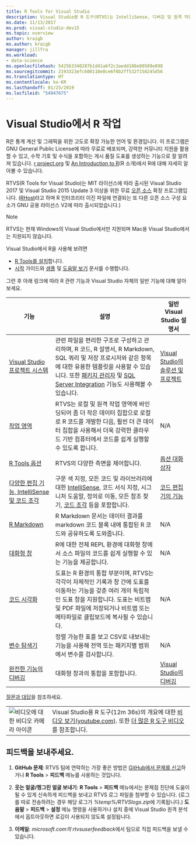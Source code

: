 ```yaml
---
title: R Tools for Visual Studio
description: Visual Studio용 R 도구(RTVS)는 IntelliSense, 디버깅 및 원격 작업 영역을 비롯한 여러 언어 기능을 제공하는 무료 오픈 소스 확장입니다.
ms.date: 11/13/2017
ms.prod: visual-studio-dev15
ms.topic: overview
author: kraigb
ms.author: kraigb
manager: jillfra
ms.workload:
- data-science
ms.openlocfilehash: 542563340287b1d41a6f2c3aedd188e80589e898
ms.sourcegitcommit: 2193323efc608118e0ce6f6b2ff532f158245d56
ms.translationtype: HT
ms.contentlocale: ko-KR
ms.lasthandoff: 01/25/2019
ms.locfileid: "54947675"
---
```

# <a name="work-with-r-in-visual-studio"></a>Visual Studio에서 R 작업

R은 통계 계산 및 그래픽을 위한 고도로 확장 가능한 언어 및 환경입니다. 이 프로그램은 GNU General Public License에 따라 무료로 배포되며, 강력한 커뮤니티 지원을 활용할 수 있고, 수학 기호 및 수식을 포함하는 게시 품질 도표를 생성하는 기능으로 잘 알려져 있습니다. [r project.org](https://www.r-project.org/about.html) 및 [An Introduction to R](https://cran.r-project.org/doc/manuals/r-release/R-intro.html)(R 소개)에서 R에 대해 자세히 알아볼 수 있습니다.

RTVS(R Tools for Visual Studio)는 MIT 라이선스에 따라 출시된 Visual Studio 2017 및 Visual Studio 2015 Update 3 이상을 위한 무료 [오픈 소스](https://github.com/microsoft/RTVS) 확장 프로그램입니다. ([RHost](https://github.com/microsoft/R-Host)라고 하며 R 인터프리터 이진 파일에 연결되는 또 다른 오픈 소스 구성 요소가 GNU 공용 라이선스 V2에 따라 출시되었습니다.)

> [!Note]
> RTVS는 현재 Windows의 Visual Studio에서만 지원되며 Mac용 Visual Studio에서는 지원되지 않습니다.

Visual Studio에서 R을 사용해 보려면

- [R Tools를 설치](installing-r-tools-for-visual-studio.md)합니다.
- [시작](getting-started-with-r.md) 가이드와 [샘플](getting-started-samples.md) 및 [도움말 보기](getting-started-help.md) 문서를 수행합니다.

그런 후 아래 링크에 따라 R 관련 기능과 Visual Studio 자체의 일반 기능에 대해 알아보세요.

| 기능 | 설명 | 일반 Visual Studio 설명서 |
| --- | --- | --- |
| [Visual Studio 프로젝트 시스템](r-projects-in-visual-studio.md) | 관련 파일을 편리한 구조로 구성하고 관리하며, R 코드, R 설명서, R Markdown, SQL 쿼리 및 저장 프로시저와 같은 항목에 대한 유용한 템플릿을 사용할 수 있습니다. 또한 [패키지 관리자](r-package-manager-in-visual-studio.md) 및 [SQL Server Integration](integrating-sql-server-with-r.md) 기능도 사용해볼 수 있습니다.  | [Visual Studio의 솔루션 및 프로젝트](../ide/solutions-and-projects-in-visual-studio.md) |
| [작업 영역](r-workspaces-in-visual-studio.md) | RTVS는 로컬 및 원격 작업 영역에 바인딩되어 좀 더 작은 데이터 집합으로 로컬로 R 코드를 개발한 다음, 훨씬 더 큰 데이터 집합을 사용해서 더욱 강력한 클라우드 기반 컴퓨터에서 코드를 쉽게 실행할 수 있도록 합니다. | N/A |
| [R Tools 옵션](options-for-r-tools-in-visual-studio.md) | RTVS의 다양한 측면을 제어합니다. | [옵션 대화 상자](../ide/reference/options-dialog-box-visual-studio.md) |
| [다양한 편집 기능, IntelliSense 및 코드 조각](editing-r-code-in-visual-studio.md) | 구문 색 지정, 모든 코드 및 라이브러리에 대한 [IntelliSense](r-intellisense.md), 코드 서식 지정, 시그니처 도움말, 정의로 이동, 모든 참조 찾기, [코드 조각](code-snippets-for-r.md) 등을 포함합니다. | [코드 편집기의 기능](../ide/writing-code-in-the-code-and-text-editor.md) |
| [R Markdown](rmarkdown-with-r-in-visual-studio.md) | R Markdown 문서는 데이터 결과를 markdown 코드 블록 내에 통합된 R 코드와 공유하도록 도와줍니다. | N/A |
| [대화형 창](interactive-repl-for-r-in-visual-studio.md) | R에 대한 전체 REPL 환경에 대화형 창에서 소스 파일의 코드를 쉽게 실행할 수 있는 기능을 제공합니다. | N/A |
| [코드 시각화](visualizing-data-with-r-in-visual-studio.md) | 도표는 R 환경의 통합 부분이며, RTVS는 각각이 자체적인 기록과 창 간에 도표를 이동하는 기능을 갖춘 여러 개의 독립적인 도표 창을 지원합니다. 도표는 비트맵 및 PDF 파일에 저장되거나 비트맵 또는 메타파일로 클립보드에 복사될 수 있습니다.  | N/A |
| [변수 탐색기](variable-explorer.md) | 정렬 가능한 표를 보고 CSV로 내보내는 기능을 사용해 전역 또는 패키지별 범위에서 변수를 검사합니다. | N/A |
| [완전한 기능의 디버깅](debugging-r-in-visual-studio.md) | 대화형 창과의 통합을 포함합니다. | [Visual Studio의 디버깅](/visualstudio/debugger/debugger-feature-tour) |

[질문과 대답](faq.md)을 참조하세요.

|   |   |
|---|---|
| ![비디오에 대한 비디오 카메라 아이콘](../install/media/video-icon.png "비디오 보기") | Visual Studio용 R 도구(12m 36s)의 개요에 대한 [비디오 보기(youtube.com)](https://www.youtube.com/watch?v=dll3IS1bfWQ). 또한 [더 많은 R 도구 비디오](https://www.youtube.com/results?search_query=R+Tools+for+visual+studio)를 참조합니다. |

## <a name="send-us-your-feedback"></a>피드백을 보내주세요.

1. **GitHub 문제**: RTVS 팀에 연락하는 가장 좋은 방법은 [GitHub에서 문제를 신고](https://github.com/Microsoft/RTVS/issues)하거나 **R Tools** > **피드백** 메뉴를 사용하는 것입니다.

1. **웃는 얼굴/찡그린 얼굴 보내기**: **R Tools** > **피드백** 메뉴에서는 문제점 진단에 도움이 될 수 있게 신속하게 피드백을 보내고 RTVS 로그 파일을 첨부할 수 있습니다. (로그를 따로 전송하려는 경우 해당 로그가 *%temp%/RTVSlogs.zip*에 기록됩니다.) **도움말** > **피드백** > **설정** 메뉴 명령을 사용하거나 설치 중에 Visual Studio 원격 분석에서 옵트아웃하면 로깅이 사용되지 않도록 설정됩니다.

1. **이메일**: *microsoft.com의 rtvsuserfeedback*에서 팀으로 직접 피드백을 보낼 수 있습니다.
